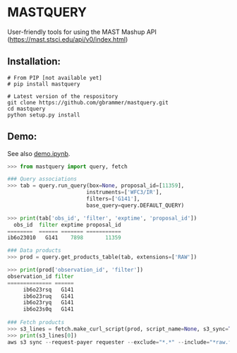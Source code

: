 # MASTQUERY
User-friendly tools for using the MAST Mashup API (https://mast.stsci.edu/api/v0/index.html)

## Installation:

    # From PIP [not available yet]
    # pip install mastquery
    
    # Latest version of the respository
    git clone https://github.com/gbrammer/mastquery.git
    cd mastquery
    python setup.py install
    
## Demo:

See also [demo.ipynb](https://github.com/gbrammer/mastquery/blob/master/examples/demo.ipynb).

```python
>>> from mastquery import query, fetch

### Query associations
>>> tab = query.run_query(box=None, proposal_id=[11359],
                         instruments=['WFC3/IR'], 
                         filters=['G141'],
                         base_query=query.DEFAULT_QUERY)

>>> print(tab['obs_id', 'filter', 'exptime', 'proposal_id'])
  obs_id  filter exptime proposal_id
========  ====== ======= ===========
ib6o23010   G141    7898       11359

### Data products
>>> prod = query.get_products_table(tab, extensions=['RAW'])

>>> print(prod['observation_id', 'filter'])
observation_id filter
============== ======
     ib6o23rsq   G141
     ib6o23ruq   G141
     ib6o23ryq   G141
     ib6o23s0q   G141
     
### Fetch products
>>> s3_lines = fetch.make_curl_script(prod, script_name=None, s3_sync=True)
>>> print(s3_lines[0])
aws s3 sync --request-payer requester --exclude="*.*" --include="*raw.fits" s3://stpubdata/hst/public/ib6o/ib6o23rsq/ .//
``` 
